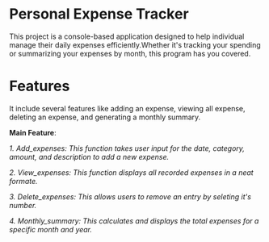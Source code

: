 # Personal Expense Tracker
This project is a console-based application designed to help individual manage their daily expenses efficiently.Whether it's tracking your spending or summarizing your expenses by month, this program has you covered.
# Features
It include several features like adding an expense, viewing all expense, deleting an expense, and generating a monthly summary.

**Main Feature**:
  
  *1. Add_expenses: This function takes user input for the date, category, amount, and description to add a new expense.*
  
  *2. View_expenses: This function displays all recorded expenses in a neat formate.*
  
  *3. Delete_expenses: This allows users to remove an entry by seleting it's number.*
  
  *4. Monthly_summary: This calculates and displays the total expenses for a specific month and year.*
  
